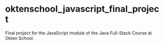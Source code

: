 # oktenschool_javascript_final_project
Final project for the JavaScript module of the Java Full-Stack Course at Okten School. 
